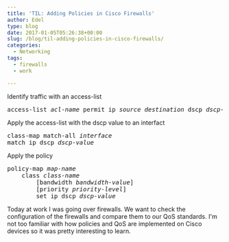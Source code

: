 ```yaml
---
title: 'TIL: Adding Policies in Cisco Firewalls'
author: Edel
type: blog
date: 2017-01-05T05:26:38+00:00
slug: /blog/til-adding-policies-in-cisco-firewalls/
categories:
  - Networking
tags:
  - firewalls
  - work

---
```

Identify traffic with an access-list

<pre>access-list <em>acl-name</em> permit ip <em>source</em> <em>destination</em> dscp <em>dscp-value</em></pre>

Apply the access-list with the dscp value to an interfact

<pre>class-map match-all <em>interface</em>
match ip dscp <em>dscp-value</em></pre>

Apply the policy

<pre>policy-map <em>map-name</em>
    class <em>class-name</em>
        [bandwidth <em>bandwidth-value</em>]
        [priority <em>priority-level</em>]
        set ip dscp <em>dscp-value</em></pre>

Today at work I was going over firewalls. We want to check the configuration of the firewalls and compare them to our QoS standards. I'm not too familiar with how policies and QoS are implemented on Cisco devices so it was pretty interesting to learn.